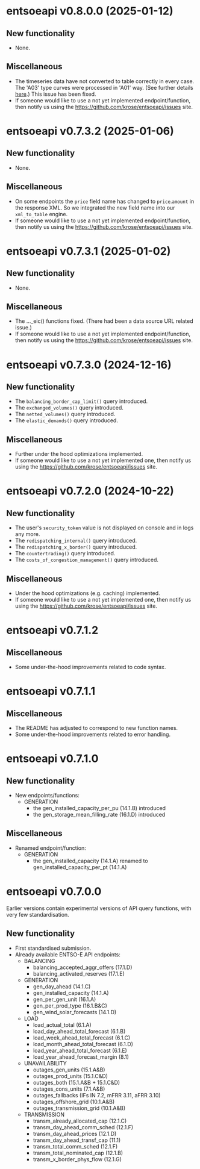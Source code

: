 # entsoeapi v0.8.0.0 (2025-01-12)

## New functionality

-   None.

## Miscellaneous

-   The timeseries data have not converted to table correctly in every case. The 'A03' type curves were processed in 'A01' way. (See further details [here](https://eepublicdownloads.entsoe.eu/clean-documents/EDI/Library/cim_based/Introduction_of_different_Timeseries_possibilities__curvetypes__with_ENTSO-E_electronic_document_v1.4.pdf).)
    This issue has been fixed.
-   If someone would like to use a not yet implemented endpoint/function, then notify us using the <https://github.com/krose/entsoeapi/issues> site.

# entsoeapi v0.7.3.2 (2025-01-06)

## New functionality

-   None.

## Miscellaneous

-   On some endpoints the `price` field name has changed to `price`.`amount` in the response XML. So we integrated the new field name into our `xml_to_table` engine.
-   If someone would like to use a not yet implemented endpoint/function, then notify us using the <https://github.com/krose/entsoeapi/issues> site.

# entsoeapi v0.7.3.1 (2025-01-02)

## New functionality

-   None.

## Miscellaneous

-   The ..._eic() functions fixed. (There had been a data source URL related issue.)
-   If someone would like to use a not yet implemented endpoint/function, then notify us using the <https://github.com/krose/entsoeapi/issues> site.

# entsoeapi v0.7.3.0 (2024-12-16)

## New functionality

-   The `balancing_border_cap_limit()` query introduced.
-   The `exchanged_volumes()` query introduced.
-   The `netted_volumes()` query introduced.
-   The `elastic_demands()` query introduced.

## Miscellaneous

-   Further under the hood optimizations implemented.
-   If someone would like to use a not yet implemented one, then notify us using the <https://github.com/krose/entsoeapi/issues> site.

# entsoeapi v0.7.2.0 (2024-10-22)

## New functionality

-   The user's `security_token` value is not displayed on console and in logs any more.
-   The `redispatching_internal()` query introduced.
-   The `redispatching_x_border()` query introduced.
-   The `countertrading()` query introduced.
-   The `costs_of_congestion_management()` query introduced.

## Miscellaneous

-   Under the hood optimizations (e.g. caching) implemented.
-   If someone would like to use a not yet implemented one, then notify us using the <https://github.com/krose/entsoeapi/issues> site.

# entsoeapi v0.7.1.2

## Miscellaneous

-   Some under-the-hood improvements related to code syntax.

# entsoeapi v0.7.1.1

## Miscellaneous

-   The README has adjusted to correspond to new function names.
-   Some under-the-hood improvements related to error handling.

# entsoeapi v0.7.1.0

## New functionality

-   New endpoints/functions:
    -   GENERATION
        -   the gen_installed_capacity_per_pu (14.1.B) introduced
        -   the gen_storage_mean_filling_rate (16.1.D) introduced

## Miscellaneous

-   Renamed endpoint/function:
    -   GENERATION
        -   the gen_installed_capacity (14.1.A) renamed to gen_installed_capacity_per_pt (14.1.A)

# entsoeapi v0.7.0.0

Earlier versions contain experimental versions of API query functions, with very few standardisation.

## New functionality

-   First standardised submission.
-   Already available ENTSO-E API endpoints:
    -   BALANCING
        -   balancing_accepted_aggr_offers (17.1.D)
        -   balancing_activated_reserves (17.1.E)
    -   GENERATION
        -   gen_day_ahead (14.1.C)
        -   gen_installed_capacity (14.1.A)
        -   gen_per_gen_unit (16.1.A)
        -   gen_per_prod_type (16.1.B&C)
        -   gen_wind_solar_forecasts (14.1.D)
    -   LOAD
        -   load_actual_total (6.1.A)
        -   load_day_ahead_total_forecast (6.1.B)
        -   load_week_ahead_total_forecast (6.1.C)
        -   load_month_ahead_total_forecast (6.1.D)
        -   load_year_ahead_total_forecast (6.1.E)
        -   load_year_ahead_forecast_margin (8.1)
    -   UNAVAILABILITY
        -   outages_gen_units (15.1.A&B)
        -   outages_prod_units (15.1.C&D)
        -   outages_both (15.1.A&B + 15.1.C&D)
        -   outages_cons_units (7.1.A&B)
        -   outages_fallbacks (IFs IN 7.2, mFRR 3.11, aFRR 3.10)
        -   outages_offshore_grid (10.1.A&B)
        -   outages_transmission_grid (10.1.A&B)
    -   TRANSMISSION
        -   transm_already_allocated_cap (12.1.C)
        -   transm_day_ahead_comm_sched (12.1.F)
        -   transm_day_ahead_prices (12.1.D)
        -   transm_day_ahead_transf_cap (11.1)
        -   transm_total_comm_sched (12.1.F)
        -   transm_total_nominated_cap (12.1.B)
        -   transm_x_border_phys_flow (12.1.G)
